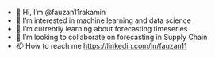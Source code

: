 - 👋 Hi, I’m @fauzan11rakamin
- 👀 I’m interested in machine learning and data science
- 🌱 I’m currently learning about forecasting timeseries
- 💞️ I’m looking to collaborate on forecasting in Supply Chain
- 📫 How to reach me https://linkedin.com/in/fauzan11

<!---
fauzan11rakamin/fauzan11rakamin is a ✨ special ✨ repository because its `README.md` (this file) appears on your GitHub profile.
You can click the Preview link to take a look at your changes.
--->
